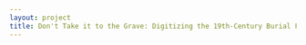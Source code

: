 ```yaml
--- 
layout: project 
title: Don't Take it to the Grave: Digitizing the 19th-Century Burial Files of New York City's Green-Wood Cemetery
---
```



